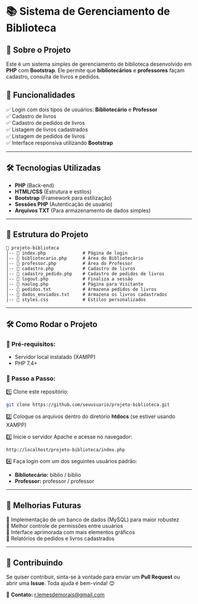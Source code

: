 # 📚 Sistema de Gerenciamento de Biblioteca

## 📖 Sobre o Projeto

Este é um sistema simples de gerenciamento de biblioteca desenvolvido em **PHP** com **Bootstrap**. Ele permite que **bibliotecários** e **professores** façam cadastro, consulta de livros e pedidos.

## 🚀 Funcionalidades

✅ Login com dois tipos de usuários: **Bibliotecário** e **Professor**  
✅ Cadastro de livros  
✅ Cadastro de pedidos de livros  
✅ Listagem de livros cadastrados  
✅ Listagem de pedidos de livros    
✅ Interface responsiva utilizando **Bootstrap**

---

## 🛠️ Tecnologias Utilizadas

- **PHP** (Back-end)
- **HTML/CSS** (Estrutura e estilos)
- **Bootstrap** (Framework para estilização)
- **Sessões PHP** (Autenticação de usuário)
- **Arquivos TXT** (Para armazenamento de dados simples)

---

## 📂 Estrutura do Projeto
```
📂 projeto-biblioteca
│-- 📄 index.php              # Página de login
│-- 📄 bibliotecario.php      # Área do Bibliotecário
│-- 📄 professor.php          # Área do Professor
│-- 📄 cadastro.php           # Cadastro de livros
│-- 📄 cadastro_pedido.php    # Cadastro de pedidos de livros
│-- 📄 logout.php             # Finaliza a sessão
│-- 📄 naolog.php             # Página para Visitante
│-- 📄 pedidos.txt            # Armazena pedidos de livros
│-- 📄 dados_enviados.txt     # Armazena os livros cadastrados
│-- 📄 styles.css             # Estilos personalizados
```

---

## 🛠️ Como Rodar o Projeto
### 🔹 Pré-requisitos:
- Servidor local instalado (XAMPP)
- PHP 7.4+

### 🔹 Passo a Passo:
1️⃣ Clone este repositório:
```bash
git clone https://github.com/seuusuario/projeto-biblioteca.git
```

2️⃣ Coloque os arquivos dentro do diretório **htdocs** (se estiver usando XAMPP)

3️⃣ Inicie o servidor Apache e acesse no navegador:
```
http://localhost/projeto-biblioteca/index.php
```

4️⃣ Faça login com um dos seguintes usuários padrão:
   - **Bibliotecário:** biblio / biblio
   - **Professor:** professor / professor

---

## 🔧 Melhorias Futuras
🔹 Implementação de um banco de dados (MySQL) para maior robustez  
🔹 Melhor controle de permissões entre usuários  
🔹 Interface aprimorada com mais elementos gráficos  
🔹 Relatórios de pedidos e livros cadastrados

---

## 🤝 Contribuindo
Se quiser contribuir, sinta-se à vontade para enviar um **Pull Request** ou abrir uma **Issue**.
Toda ajuda é bem-vinda! 😊

📩 **Contato:** [r.lemesdemorais@gmail.com](mailto:r.lemesdemorais@gmail.com])

